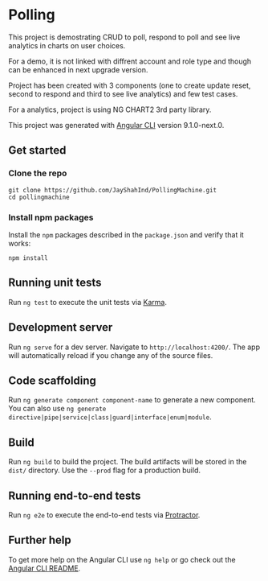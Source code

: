 # Polling

This project is demostrating CRUD to poll, respond to poll and see live analytics in charts on user choices. 

For a demo, it is not linked with diffrent account and role type and though can be enhanced in next upgrade version.

Project has been created with 3 components (one to create update reset, second to respond and third to see live analytics) and few test cases.

For a analytics, project is using NG CHART2 3rd party library.

This project was generated with [Angular CLI](https://github.com/angular/angular-cli) version 9.1.0-next.0.

## Get started

### Clone the repo

```shell
git clone https://github.com/JayShahInd/PollingMachine.git
cd pollingmachine
```

### Install npm packages

Install the `npm` packages described in the `package.json` and verify that it works:

```shell
npm install
```

## Running unit tests

Run `ng test` to execute the unit tests via [Karma](https://karma-runner.github.io).

## Development server

Run `ng serve` for a dev server. Navigate to `http://localhost:4200/`. The app will automatically reload if you change any of the source files.

## Code scaffolding

Run `ng generate component component-name` to generate a new component. You can also use `ng generate directive|pipe|service|class|guard|interface|enum|module`.

## Build

Run `ng build` to build the project. The build artifacts will be stored in the `dist/` directory. Use the `--prod` flag for a production build.

## Running end-to-end tests

Run `ng e2e` to execute the end-to-end tests via [Protractor](http://www.protractortest.org/).

## Further help

To get more help on the Angular CLI use `ng help` or go check out the [Angular CLI README](https://github.com/angular/angular-cli/blob/master/README.md).
